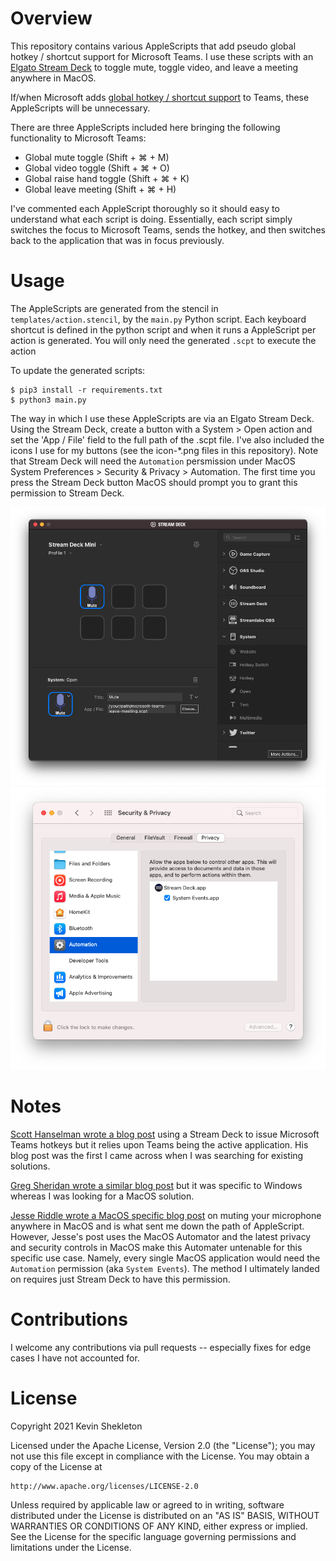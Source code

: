# Overview

This repository contains various AppleScripts that add pseudo global hotkey / shortcut support for Microsoft Teams. I use these scripts with an [Elgato Stream Deck](https://www.elgato.com/en/stream-deck) to toggle mute, toggle video, and leave a meeting anywhere in MacOS.

If/when Microsoft adds [global hotkey / shortcut support](https://microsoftteams.uservoice.com/forums/555103-public/suggestions/31690408-register-global-hotkey) to Teams, these AppleScripts will be unnecessary.

There are three AppleScripts included here bringing the following functionality to Microsoft Teams:
- Global mute toggle (Shift + ⌘ + M)
- Global video toggle (Shift + ⌘ + O)
- Global raise hand toggle (Shift + ⌘ + K)
- Global leave meeting (Shift + ⌘ + H)

I've commented each AppleScript thoroughly so it should easy to understand what each script is doing. Essentially, each script simply switches the focus to Microsoft Teams, sends the hotkey, and then switches back to the application that was in focus previously.

# Usage

The AppleScripts are generated from the stencil in `templates/action.stencil`, by the `main.py` Python script. Each keyboard shortcut is defined in the python script and when it runs a AppleScript per action is generated.
You will only need the generated `.scpt` to execute the action

To update the generated scripts:
```
$ pip3 install -r requirements.txt
$ python3 main.py
```

The way in which I use these AppleScripts are via an Elgato Stream Deck. Using the Stream Deck, create a button with a System > Open action and set the 'App / File' field to the full path of the .scpt file. I've also included the icons I use for my buttons (see the icon-*.png files in this repository). Note that Stream Deck will need the `Automation` persmission under MacOS System Preferences > Security & Privacy > Automation. The first time you press the Stream Deck button MacOS should prompt you to grant this permission to Stream Deck.

![](stream-deck-screenshot.png)
![](stream-deck-automation-permission-screenshot.png)

# Notes

[Scott Hanselman wrote a blog post](https://www.hanselman.com/blog/microsoft-teams-buttons-for-stream-deck-to-mute-share-hang-up-and-manage-cameras) using a Stream Deck to issue Microsoft Teams hotkeys but it relies upon Teams being the active application. His blog post was the first I came across when I was searching for existing solutions.

[Greg Sheridan wrote a similar blog post](https://greiginsydney.com/make-microsoft-teams-shortcuts-global/) but it was specific to Windows whereas I was looking for a MacOS solution.

[Jesse Riddle wrote a MacOS specific blog post](https://medium.com/macoclock/how-in-the-bleep-do-i-mute-my-mic-anywhere-on-macos-d2fa1185b13) on muting your microphone anywhere in MacOS and is what sent me down the path of AppleScript. However, Jesse's post uses the MacOS Automator and the latest privacy and security controls in MacOS make this Automater untenable for this specific use case. Namely, every single MacOS application would need the `Automation` permission (aka `System Events`). The method I ultimately landed on requires just Stream Deck to have this permission.

# Contributions

I welcome any contributions via pull requests -- especially fixes for edge cases I have not accounted for.

# License

Copyright 2021 Kevin Shekleton

Licensed under the Apache License, Version 2.0 (the "License");
you may not use this file except in compliance with the License.
You may obtain a copy of the License at

    http://www.apache.org/licenses/LICENSE-2.0

Unless required by applicable law or agreed to in writing, software
distributed under the License is distributed on an "AS IS" BASIS,
WITHOUT WARRANTIES OR CONDITIONS OF ANY KIND, either express or implied.
See the License for the specific language governing permissions and
limitations under the License.
